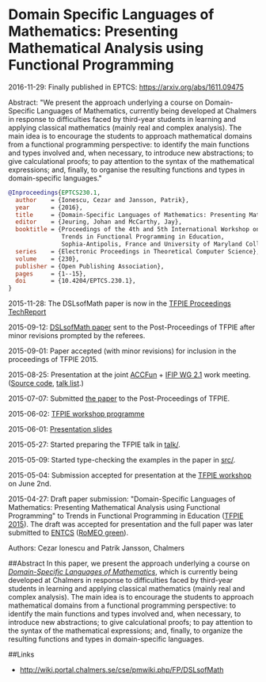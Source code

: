 # Domain Specific Languages of Mathematics: Presenting Mathematical Analysis using Functional Programming

2016-11-29: Finally published in EPTCS: https://arxiv.org/abs/1611.09475

Abstract: "We present the approach underlying a course on Domain-Specific Languages of Mathematics, currently being developed at Chalmers in response to difficulties faced by third-year students in learning and applying classical mathematics (mainly real and complex analysis). The main idea is to encourage the students to approach mathematical domains from a functional programming perspective: to identify the main functions and types involved and, when necessary, to introduce new abstractions; to give calculational proofs; to pay attention to the syntax of the mathematical expressions; and, finally, to organise the resulting functions and types in domain-specific languages."

```bibtex
@Inproceedings{EPTCS230.1,
  author    = {Ionescu, Cezar and Jansson, Patrik},
  year      = {2016},
  title     = {Domain-Specific Languages of Mathematics: Presenting Mathematical Analysis Using Functional Programming},
  editor    = {Jeuring, Johan and McCarthy, Jay},
  booktitle = {Proceedings of the 4th and 5th International Workshop on
               Trends in Functional Programming in Education,
               Sophia-Antipolis, France and University of Maryland College Park, USA, 2nd June 2015 and 7th June 2016},
  series    = {Electronic Proceedings in Theoretical Computer Science},
  volume    = {230},
  publisher = {Open Publishing Association},
  pages     = {1--15},
  doi       = {10.4204/EPTCS.230.1},
}
```

2015-11-28: The DSLsofMath paper is now in the [TFPIE Proceedings TechReport](http://www.cs.uu.nl/research/techreps/UU-CS-2015-015.html)

2015-09-12: [DSLsofMath paper](http://www.cse.chalmers.se/~patrikj/papers/Ionescu_Jansson_DSLsofMath_TFPIE_2015_paper_preprint.pdf) sent to the Post-Proceedings of TFPIE after minor revisions prompted by the referees.


2015-09-01: Paper accepted (with minor revisions) for inclusion in the proceedings of TFPIE 2015.

2015-08-25: Presentation at the joint [ACCFun](http://wiki.portal.chalmers.se/cse/pmwiki.php/ST/ACCFun) + [IFIP WG 2.1](http://foswiki.cs.uu.nl/foswiki/IFIP21/Goteborg) work meeting. ([Source code](WG2.1/), [talk list](https://github.com/patrikja/GRACeFUL/blob/master/ACCFun.md).)

2015-07-07: Submitted [the paper](http://www.cse.chalmers.se/~patrikj/papers/Ionescu_Jansson_DSLsofMath_TFPIE_2015_paper_preprint.pdf) to the Post-Proceedings of TFPIE.

2015-06-02: [TFPIE workshop programme](https://wiki.science.ru.nl/tfpie/TFPIE2015#Program)

2015-06-01: [Presentation slides](http://www.cse.chalmers.se/~patrikj/talks/DSLsofMath_TFPIE15_Jansson_Ionescu.pdf)

2015-05-27: Started preparing the TFPIE talk in [talk/](talk/).

2015-05-09: Started type-checking the examples in the paper in [src/](src/).

2015-05-04: Submission accepted for presentation at the [TFPIE workshop](http://wiki.science.ru.nl/tfpie/TFPIE2015) on June 2nd.

2015-04-27: Draft paper submission: "Domain-Specific Languages of Mathematics: Presenting Mathematical Analysis using Functional Programming" to Trends in Functional Programming in Education ([TFPIE 2015](http://wiki.science.ru.nl/tfpie/TFPIE2015)). The draft was accepted for presentation and the full paper was later submitted to [ENTCS](http://www.journals.elsevier.com/electronic-notes-in-theoretical-computer-science/) ([RoMEO green](http://www.sherpa.ac.uk/romeo/issn/1571-0661/)).

Authors: Cezar Ionescu and Patrik Jansson, Chalmers

##Abstract
In this paper, we present the approach underlying a course on
*[Domain-Specific Languages of Mathematics](https://www.student.chalmers.se/sp/course?course_id=24179)*,
which is currently being developed at
Chalmers in response to difficulties faced by third-year students in
learning and applying classical mathematics (mainly real and complex
analysis).  The main idea is to encourage the students to approach
mathematical domains from a functional programming perspective: to
identify the main functions and types involved and, when necessary, to
introduce new abstractions; to give calculational proofs; to pay
attention to the syntax of the mathematical expressions; and, finally,
to organize the resulting functions and types in domain-specific
languages.

##Links
* http://wiki.portal.chalmers.se/cse/pmwiki.php/FP/DSLsofMath
